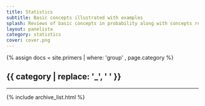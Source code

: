```yaml
---
title: Statistics
subtitle: Basic concepts illustrated with examples
splash: Reviews of basic concepts in probability along with concepts relevant to many data analysis procedures. <ul><li>Fisher's Exact Test</li><li>Multiple testing</li></ul>
layout: panelista
category: statistics
cover: cover.png
---
```


{% assign docs = site.primers | where: 'group' , page.category  %}
<h2 class="page-category">{{ category | replace: '_', ' ' }}</h2>
<hr/>
<div class="primers">
  {% include archive_list.html %}
</div>
